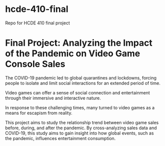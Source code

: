 # hcde-410-final
Repo for HCDE 410 final project
# Final Project: Analyzing the Impact of the Pandemic on Video Game Console Sales

The COVID-19 pandemic led to global quarantines and lockdowns, forcing people to isolate and limit social interactions for an extended period of time.

Video games can offer a sense of social connection and entertainment through their immersive and interactive nature.

In response to these challenging times, many turned to video games as a means for escapism from reality.

This project aims to study the relationship trend between video game sales before, during, and after the pandemic. By cross-analyzing sales data and COVID-19, this study aims to gain insight into how global events, such as the pandemic, influences entertainment consumption.